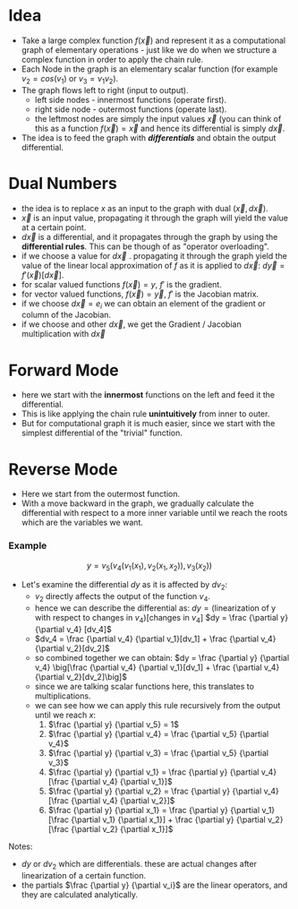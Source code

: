  # Idea
- Take a large complex function $f(\vec{x})$ and represent it as a computational graph of elementary operations - just like we do when we structure a complex function in order to apply the chain rule.
- Each Node in the graph is an elementary scalar function (for example $v_2 = cos(v_1)$ or $v_3 = v_1v_2$).
- The graph flows left to right (input to output).
  - left side nodes - innermost functions (operate first).
  - right side node - outermost functions (operate last).
  - the leftmost nodes are simply the input values $\vec{x}$ (you can think of this as a function $f(\vec{x} )= \vec{x}$ and hence its differential is simply $d\vec{x}$. 
- The idea is to feed the graph with ***differentials*** and obtain the output differential.

# Dual Numbers
- the idea is to replace $x$ as an input to the graph with dual $(\vec{x}, d\vec{x})$.
- $\vec{x}$ is an input value, propagating it through the graph will yield the value at a certain point.
- $d\vec{x}$ is a differential, and it propagates through the graph by using the **differential rules**. This can be though of as "operator overloading".
- if we choose a value for $d\vec{x}$ . propagating it through the graph yield the value of the linear local approximation of $f$ as it is applied to $d\vec{x}$: $d\vec{y} = f'(\vec{x})[d\vec{x}]$.
- for scalar valued functions $f(\vec{x}) = y$, $f'$ is the gradient.
- for vector valued functions, $f(\vec{x}) = \vec{y}$, $f'$ is the Jacobian matrix.
- if we choose $d\vec{x} = e_i$ we can obtain an element of the gradient or column of the Jacobian.
- if we choose and other $d\vec{x}$, we get the Gradient / Jacobian multiplication with $d\vec{x}$
# Forward Mode
- here we start with the **innermost** functions on the left and feed it the differential.
- This is like applying the chain rule **unintuitively** from inner to outer.
- But for computational graph it is much easier, since we start with the simplest differential of the "trivial" function.
# Reverse Mode
- Here we start from the outermost function.
- With a move backward in the graph, we gradually calculate the differential with respect to a more inner variable until we reach the roots which are the variables we want.
### Example
$$y = v_5\Bigg(v_4\bigg(v_1(x_1),v_2(x_1, x_2)\bigg), v_3(x_2)\Bigg)$$
- Let's examine the differential $dy$ as it is affected by $dv_2$:
  - $v_2$ directly affects the output of the function $v_4$.
  - hence we can describe the differential as:
   $dy = (\text{linearization of y with respect to changes in }v_4)[\text{changes in }v_4]$
   $dy = \frac {\partial y} {\partial v_4} [dv_4]$   
  - $dv_4 = \frac {\partial v_4} {\partial v_1}[dv_1] + \frac {\partial v_4} {\partial v_2}[dv_2]$
  - so combined together we can obtain:
    $dy = \frac {\partial y} {\partial v_4} \big[\frac {\partial v_4} {\partial v_1}[dv_1] + \frac {\partial v_4} {\partial v_2}[dv_2]\big]$  
  - since we are talking scalar functions here, this translates to multiplications.
  - we can see how we can apply this rule recursively from the output until we reach $x$:
    1. $\frac {\partial y} {\partial v_5} = 1$ 
    2. $\frac {\partial y} {\partial v_4} = \frac {\partial v_5} {\partial v_4}$
    3. $\frac {\partial y} {\partial v_3} = \frac {\partial v_5} {\partial v_3}$
    4. $\frac {\partial y} {\partial v_1} = \frac {\partial y} {\partial v_4}[\frac {\partial v_4} {\partial v_1}]$
    5. $\frac {\partial y} {\partial v_2} = \frac {\partial y} {\partial v_4}[\frac {\partial v_4} {\partial v_2}]$
    6. $\frac {\partial y} {\partial x_1} = \frac {\partial y} {\partial v_1}[\frac {\partial v_1} {\partial x_1}] + \frac {\partial y} {\partial v_2}[\frac {\partial v_2} {\partial x_1}]$

Notes:
- $dy$ or $dv_2$ which are differentials. these are actual changes after linearization of a certain function.
- the partials $\frac {\partial y} {\partial v_i}$ are the linear operators, and they are calculated analytically.

     